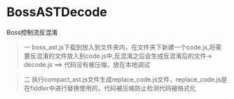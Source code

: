 # BossASTDecode
Boss控制流反混淆


>  一 boss_ast.js下载到放入到文件夹内，在文件夹下新建一个code.js,将需要反混淆的文件放入到code.js中,反混淆之后会生成反混淆后的文件-> decode.js ==> 代码没有被压缩，放在本地调试


>  二 执行compact_ast.js文件生成replace_code.js文件，replace_code.js是在fiddler中进行替换使用的，代码被压缩防止检测代码被格式化
